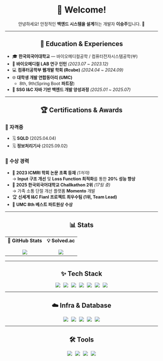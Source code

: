 <div align="center">

# 👋 Welcome!  
안녕하세요! 안정적인 **백엔드 시스템을 설계**하는 개발자 **이승주**입니다. 🚀  

</div>

---

<div align="center">

## 🏫 Education & Experiences

</div>

- 🎓 **한국외국어대학교** — 바이오메디컬공학 / 컴퓨터전자시스템공학(부)
- 🧪 **바이오메디컬 LAB 연구 인턴** *(2023.07 ~ 2023.12)*  
- 💻 **컴퓨터공학부 웹개발 학회 (Rcube)** *(2024.04 ~ 2024.09)*  
- 🌐 **대학생 개발 연합동아리 (UMC)**  
  - 8th, 9th(Spring Boot **파트장**) 
- 🏢 **SSG I&C 자바 기반 백엔드 개발 양성과정** *(2025.01 ~ 2025.07)*

---

<div align="center">

## 🏆 Certifications & Awards  

</div>

### 📜 **자격증**  
- 🗓 **SQLD** (2025.04.04)  
- 🗓 **정보처리기사** (2025.09.02)  

### 🥇 **수상 경력**  
- 🧠 **2023 ICMRI 학회 논문 초록 등재** *(1저자)*  
  → **Input 구조 개선** 및 **Loss Function 최적화**를 통한 **20% 성능 향상**  
- 🥈 **2025 한국외국어대학교 Challkathon 2위** *(17팀 중)*  
  → 가족 소통 단절 개선 플랫폼 **Momento** 개발  
- 🏆 **신세계 I&C Fianl 프로젝트 최우수팀 (1위, Team Lead)**  
- 🌟 **UMC 8th 베스트 파트원상 수상**

---

<div align="center">

## 📊 Stats  

</div>

<table align="center">
  <tr>
    <td align="center">
      <strong>🚀 GitHub Stats</strong><br/><br/>
      <img src="https://github-readme-stats.vercel.app/api?username=Leeseung-joo&show_icons=true&theme=default" />
    </td>
    <td align="center">
      <strong>💡 Solved.ac</strong><br/><br/>
      <a href="https://solved.ac/eun07213">
        <img src="http://mazassumnida.wtf/api/generate_badge?boj=eun07213" />
      </a>
    </td>
  </tr>
</table>

---

<div align="center">

## ✨ Tech Stack  

</div>

<div align="center" style="display: flex; flex-wrap: wrap; justify-content: center; gap: 10px;">
  <img src="https://img.shields.io/badge/Java-007396?style=flat-square&logo=OpenJDK&logoColor=white"/>
  <img src="https://img.shields.io/badge/Kotlin-7F52FF?style=flat-square&logo=Kotlin&logoColor=white"/>
  <img src="https://img.shields.io/badge/Python-3776AB?style=flat-square&logo=Python&logoColor=white"/>
  <img src="https://img.shields.io/badge/Spring Boot-6DB33F?style=flat-square&logo=Spring%20Boot&logoColor=white"/>
  <img src="https://img.shields.io/badge/JPA-59666C?style=flat-square&logo=Hibernate&logoColor=white"/>
  <img src="https://img.shields.io/badge/QueryDSL-008CFF?style=flat-square&logo=GraphQL&logoColor=white"/>
  <img src="https://img.shields.io/badge/MyBatis-000000?style=flat-square&logo=MyBatis&logoColor=white"/>
</div>

---

<div align="center">

## ☁️ Infra & Database  

</div>

<div align="center" style="display: flex; flex-wrap: wrap; justify-content: center; gap: 10px;">
  <img src="https://img.shields.io/badge/MySQL-4479A1?style=flat-square&logo=MySQL&logoColor=white"/>
  <img src="https://img.shields.io/badge/Redis-DC382D?style=flat-square&logo=Redis&logoColor=white"/>
  <img src="https://img.shields.io/badge/Docker-2496ED?style=flat-square&logo=Docker&logoColor=white"/>
  <img src="https://img.shields.io/badge/AWS-232F3E?style=flat-square&logo=Amazon%20AWS&logoColor=white"/>
  <img src="https://img.shields.io/badge/GitHub%20Actions-2088FF?style=flat-square&logo=GitHub%20Actions&logoColor=white"/>
</div>

---

<div align="center">

## 🛠️ Tools  

</div>

<div align="center" style="display: flex; flex-wrap: wrap; justify-content: center; gap: 10px;">
  <img src="https://img.shields.io/badge/GitHub-181717?style=flat-square&logo=GitHub&logoColor=white"/>
  <img src="https://img.shields.io/badge/Slack-4A154B?style=flat-square&logo=Slack&logoColor=white"/>
  <img src="https://img.shields.io/badge/Notion-000000?style=flat-square&logo=Notion&logoColor=white"/>
  <img src="https://img.shields.io/badge/Discord-5865F2?style=flat-square&logo=Discord&logoColor=white"/>
</div>
